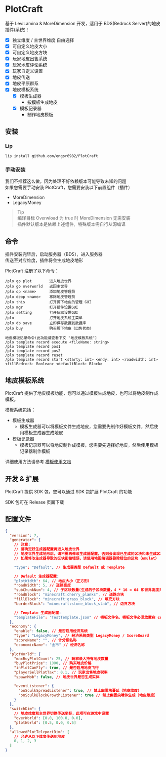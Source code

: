 # PlotCraft

基于 LeviLamina & MoreDimension 开发，适用于 BDS(Bedrock Server)的地皮插件(系统)！

- [x] 独立维度 / 主世界维度 自由选择
- [x] 可自定义地皮大小
- [x] 可自定义地皮方块
- [x] 玩家地皮出售系统
- [x] 玩家地皮评论系统
- [x] 玩家自定义设置
- [x] 地皮传送
- [x] 地皮平原群系
- [x] 地皮模板系统
  - [x] 模板生成器
    - 按模板生成地皮
  - [x] 模板记录器
    - 制作地皮模板

## 安装

### Lip

```bash
lip install github.com/engsr6982/PlotCraft
```

### 手动安装

我们不推荐这么做，因为处理不好依赖版本可能导致未知的问题  
如果您需要手动安装 PlotCraft，您需要安装以下前置组件（插件）

- MoreDimension
- LegacyMoney

> Tip  
> 编译目标 Overwload 为 true 时 MoreDimension 无需安装  
> 插件默认版本是依赖上述组件，特殊版本需自行从源编译

## 命令

插件安装完毕后，启动服务器（BDS），进入服务器  
传送至对应维度，插件将会生成地皮地形

PlotCraft 注册了以下命令：

```command
/plo go plot        进入地皮世界
/plo go overworld   返回主世界
/plo op <name>      添加地皮管理员
/plo deop <name>    移除地皮管理员
/plo this           打开脚下地皮的管理 GUI
/plo mgr            打开插件设置GUI
/plo setting        打开玩家设置GUI
/plo                打开地皮系统主菜单
/plo db save        立即保存数据到数据库
/plo buy            购买脚下地皮（出售状态）

地皮模板记录命令(此功能请查看下文 "地皮模板系统")
/plo template record execute <fileName: string>
/plo template record pos1
/plo template record pos2
/plo template record reset
/plo template record start <starty: int> <endy: int> <roadwidth: int> <fillBedrock: Boolean> <defaultBlock: Block>
```

## 地皮模板系统

PlotCraft 提供了地皮模板功能，您可以通过模板生成地皮，也可以将地皮制作成模板。

模板系统包括：

- 模板生成器
  - 模板生成器可以将模板文件生成地皮，您需要先制作好模板文件，然后使用模板生成器生成地皮
- 模板记录器
  - 模板记录器可以将地皮制作成模板，您需要先选择好地皮，然后使用模板记录器制作模板

详细使用方法请参考 [模板使用文档](./TemplateSystem.md.md)

## 开发 & 扩展

PlotCraft 提供 SDK 包，您可以通过 SDK 包扩展 PlotCraft 的功能

SDK 包可在 Release 页面下载

## 配置文件

```json
{
  "version": 7,
  "generator": {
    // 注意:
    // 请确定好生成器配置再进入地皮世界
    // 地皮世界生成地形后，请不要再修改生成器配置，否则会出现已生成的区块和未生成区块之间前街错误（地形错误）
    // 如果修改生成器导致的区块衔接错误，请使用地图编辑器删除错位的区块（Amulet）

    "type": "Default", // 生成器类型 Default 或 Template

    // Default 生成器配置:
    "plotWidth": 64, // 地皮大小（正方形）
    "roadWidth": 5, // 道路宽度
    "subChunkNum": 4, // 子区块数量(生成的子区块数量，4 * 16 = 64 即世界高度为 0 )
    "roadBlock": "minecraft:cherry_planks", // 道路方块
    "fillBlock": "minecraft:grass_block", // 填充方块
    "borderBlock": "minecraft:stone_block_slab", // 边界方块

    // Template 生成器配置:
    "templateFile": "TestTemplate.json" // 模板文件名，模板文件必须放置在 config 目录下
  },
  "economy": {
    "enable": false, // 是否启用经济系统
    "type": "LegacyMoney", // 经济系统类型 LegacyMoney / ScoreBoard
    "scoreName": "", // 计分板名称
    "economicName": "金币" // 经济名称
  },
  "plotWorld": {
    "maxBuyPlotCount": 25, // 玩家最大持有地皮数量
    "buyPlotPrice": 1000, // 购买地皮价格
    "inPlotCanFly": true, // 是否启用地皮飞行
    "playerSellPlotTax": 0.1, // 玩家出售地皮税率
    "spawnMob": false, // 地皮世界是否生成实体

    "eventListener": {
      "onSculkSpreadListener": true, // 禁止幽匿块蔓延（地皮维度）
      "onSculkBlockGrowthListener": true // 禁止幽匿尖啸体生成（地皮维度）
    }
  },
  "switchDim": {
    // 地皮维度和主世界切换传送坐标，此项可在游戏中设置
    "overWorld": [0.0, 100.0, 0.0],
    "plotWorld": [0.5, 0.0, 0.5]
  },
  "allowedPlotTeleportDim": [
    // 允许从以下维度传送到地皮
    0, 1, 2, 3
  ]
}
```
